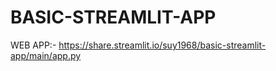# BASIC-STREAMLIT-APP

WEB APP:-  https://share.streamlit.io/suy1968/basic-streamlit-app/main/app.py
